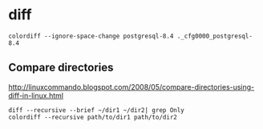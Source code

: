 # diff

    colordiff --ignore-space-change postgresql-8.4 ._cfg0000_postgresql-8.4

## Compare directories

<http://linuxcommando.blogspot.com/2008/05/compare-directories-using-diff-in-linux.html>

    diff --recursive --brief ~/dir1 ~/dir2| grep Only
    colordiff --recursive path/to/dir1 path/to/dir2

